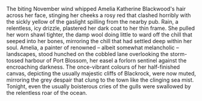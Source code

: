 The biting November wind whipped Amelia Katherine Blackwood's hair across her face, stinging her cheeks a rosy red that clashed horribly with the sickly yellow of the gaslight spilling from the nearby pub.  Rain, a relentless, icy drizzle, plastered her dark coat to her thin frame.  She pulled her worn shawl tighter, the damp wool doing little to ward off the chill that seeped into her bones, mirroring the chill that had settled deep within her soul.  Amelia, a painter of renowned – albeit somewhat melancholic – landscapes, stood hunched on the cobbled lane overlooking the storm-tossed harbour of Port Blossom, her easel a forlorn sentinel against the encroaching darkness.  The once-vibrant colours of her half-finished canvas, depicting the usually majestic cliffs of Blackrock, were now muted, mirroring the grey despair that clung to the town like the clinging sea mist.  Tonight, even the usually boisterous cries of the gulls were swallowed by the relentless roar of the ocean.
